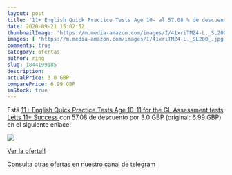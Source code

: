 ```yaml
---
layout: post
title: '11+ English Quick Practice Tests Age 10- al 57.08 % de descuento'
date: 2020-09-21 15:02:52
thumbnailImage: 'https://m.media-amazon.com/images/I/41xriTMZ4-L._SL200_.jpg'
images: [ 'https://m.media-amazon.com/images/I/41xriTMZ4-L._SL200_.jpg' ]
comments: true
category: ofertas
author: ring
slug: 1844199185
description:
actualPrice: 3.0 GBP
comparePrice: 6.99 GBP
inStock: true
---
```


Está [11+ English Quick Practice Tests Age 10-11 for the GL Assessment tests  Letts 11+ Success ](https://www.amazon.com/dp/1844199185/?tag=redken08-20) con 57.08 de descuento por 3.0 GBP (original: 6.99 GBP) en el siguiente enlace!

[![](https://m.media-amazon.com/images/I/41xriTMZ4-L._SL200_.jpg)](https://www.amazon.com/dp/1844199185/?tag=redken08-20)

[Ver la oferta!!](https://www.amazon.com/dp/1844199185/?tag=redken08-20)

[Consulta otras ofertas en nuestro canal de telegram](https://t.me/s/ofertas25)

